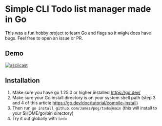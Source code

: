 # Simple CLI Todo list manager made in Go 

This was a fun hobby project to learn Go and flags so it ~~might~~ does have bugs. Feel free to open an issue or PR.

## Demo
[![asciicast](https://asciinema.org/a/MQoVyKzJI0nlOX7DXKtNnuRwA.svg)](https://asciinema.org/a/MQoVyKzJI0nlOX7DXKtNnuRwA)

## Installation 

1. Make sure you have go 1.25.0 or higher installed https://go.dev/
2. Make sure your Go install directory is on your system shell path (step 3 and 4 of this article https://go.dev/doc/tutorial/compile-install)
3. Then run `go install github.com/JamesVpog/todo@main` (this will install to your $HOME/go/bin directory) 
4. Try it out globally with `todo`